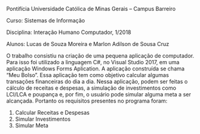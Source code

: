 Pontifícia Universidade Católica de Minas Gerais – Campus Barreiro

Curso: Sistemas de Informação

Disciplina: Interação Humano Computador, 1/2018

Alunos: Lucas de Souza Moreira e Marlon Adilson de Sousa Cruz



O trabalho consistiu na criação de uma pequena aplicação de computador. Para isso foi utilizado a linguagem C#, no Visual Studio 2017, 
em uma aplicação Windows Forms Aplication.
A aplicação construída se chama “Meu Bolso”. Essa aplicação tem como objetivo calcular algumas transações financeiras do dia a dia. 
Nessa aplicação, podem ser feitas o cálculo de receitas e despesas, a simulação de investimentos como LCI/LCA e poupança e, por fim, 
o usuário pode simular alguma meta a ser alcançada. Portanto os requisitos presentes no programa foram:
1) Calcular Receitas e Despesas
2) Simular Investimentos
3) Simular Meta
